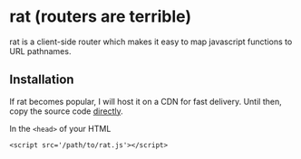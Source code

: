 # rat (routers are terrible)
rat is a client-side router which makes it easy to map javascript functions to URL pathnames.

## Installation
If rat becomes popular, I will host it on a CDN for fast delivery. Until then, copy the source code [directly](https://raw.githubusercontent.com/Phillip-England/rat/main/index.js).

In the `<head>` of your HTML
```
<script src='/path/to/rat.js'></script>
```
